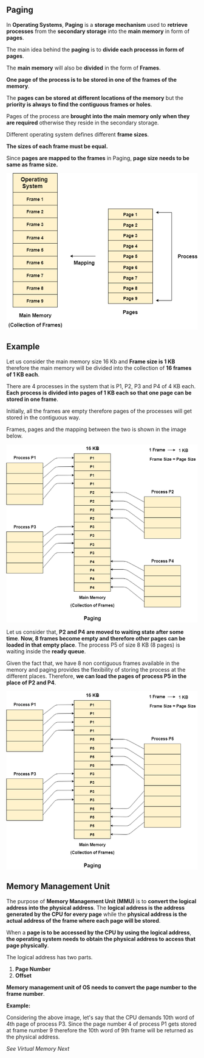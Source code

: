 ## Paging 

In **Operating Systems**, **Paging** is a **storage mechanism** used to **retrieve processes** from the **secondary storage** into the **main memory** in form of **pages**. 


The main idea behind the **paging** is to **divide each processs in form of pages**. 

The **main memory** will also be **divided** in the form of **Frames**. 

**One page of the process is to be stored in one of the frames of the memory**. 

The **pages can be stored at different locations of the memory** but the **priority is always to find the contiguous frames or holes**.

Pages of the process are **brought into the main memory only when they are required** otherwise they reside in the secondary storage. 

Different operating system defines different **frame sizes**. 

**The sizes of each frame must be equal.**

Since **pages are mapped to the frames** in Paging, **page size needs to be same as frame size.**

![page1](./paging.png)


## Example 

Let us consider the main memory size 16 Kb and **Frame size is 1 KB** therefore the main memory will be divided into the collection of **16 frames of 1 KB each**.

There are 4 processes in the system that is P1, P2, P3 and P4 of 4 KB each. **Each process is divided into pages of 1 KB each so that one page can be stored in one frame**.

Initially, all the frames are empty therefore pages of the processes will get stored in the contiguous way.

Frames, pages and the mapping between the two is shown in the image below.

![page2](./paging-example1.png)

Let us consider that, **P2 and P4 are moved to waiting state after some time**. **Now, 8 frames become empty and therefore other pages can be loaded in that empty place**. The process P5 of size 8 KB (8 pages) is waiting inside the **ready queue**.

Given the fact that, we have 8 non contiguous frames available in the memory and paging provides the flexibility of storing the process at the different places. Therefore, **we can load the pages of process P5 in the place of P2 and P4**.

![page3](./paging-example2.png)


## Memory Management Unit 

The purpose of **Memory Management Unit (MMU)** is to **convert the logical address into the physical address**. The **logical address is the address generated by the CPU for every page** while the **physical address is the actual address of the frame where each page will be stored**.

When a **page is to be accessed by the CPU by using the logical address**, **the operating system needs to obtain the physical address to access that page physically**.

The logical address has two parts.
1. **Page Number**
2. **Offset**


**Memory management unit of OS needs to convert the page number to the frame number**.

**Example:**

Considering the above image, let's say that the CPU demands 10th word of 4th page of process P3. Since the page number 4 of process P1 gets stored at frame number 9 therefore the 10th word of 9th frame will be returned as the physical address.

_See Virtual Memory Next_